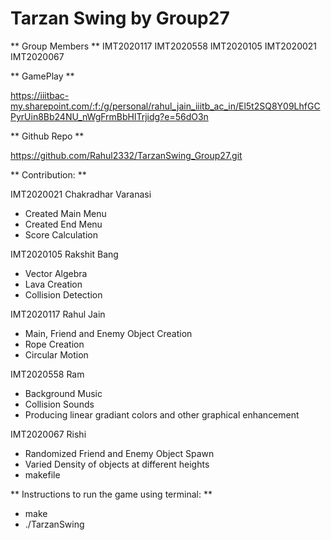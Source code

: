 # Tarzan Swing by Group27

** Group Members **
IMT2020117
IMT2020558
IMT2020105
IMT2020021
IMT2020067

** GamePlay **

https://iiitbac-my.sharepoint.com/:f:/g/personal/rahul_jain_iiitb_ac_in/El5t2SQ8Y09LhfGCPyrUin8Bb24NU_nWgFrmBbHlTrjidg?e=56dO3n


** Github Repo **

https://github.com/Rahul2332/TarzanSwing_Group27.git



** Contribution: **

IMT2020021 Chakradhar Varanasi
- Created Main Menu
- Created End Menu
- Score Calculation

IMT2020105 Rakshit Bang
- Vector Algebra
- Lava Creation
- Collision Detection

IMT2020117 Rahul Jain
- Main, Friend and Enemy Object Creation
- Rope Creation
- Circular Motion

IMT2020558 Ram
- Background Music
- Collision Sounds
- Producing linear gradiant colors and other graphical enhancement  

IMT2020067 Rishi 
- Randomized Friend and Enemy Object Spawn
- Varied Density of objects at different heights
- makefile



** Instructions to run the game using terminal: **

- make
- ./TarzanSwing




